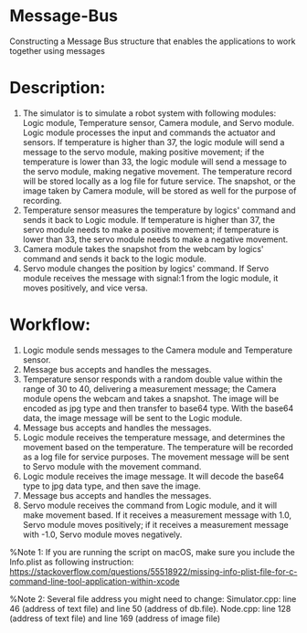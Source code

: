 # Message-Bus
Constructing a Message Bus structure that enables the applications to work together using messages

# Description:
1. The simulator is to simulate a robot system with following modules: Logic module, Temperature sensor, Camera module, and Servo module.
Logic module processes the input and commands the actuator and sensors.
If temperature is higher than 37, the logic module will send a message to the servo module, making positive movement; if the temperature is lower than 33, the logic module will send a message to the servo module, making negative movement.
The temperature record will be stored locally as a log file for future service.
The snapshot, or the image taken by Camera module, will be stored as well for the purpose of recording.
2. Temperature sensor measures the temperature by logics' command and sends it back to  Logic module.
If temperature is higher than 37, the servo module needs to make a positive movement; if temperature is lower than 33, the servo module needs to make a negative movement.
3. Camera module takes the snapshot from the webcam by logics' command and sends it back to the logic module.
4. Servo module changes the position by logics' command.
If Servo module receives the message with signal:1 from the logic module, it moves positively, and vice versa.

# Workflow:
1. Logic module sends messages to the Camera module and Temperature sensor.
2. Message bus accepts and handles the messages.
3. Temperature sensor responds with a random double value within the range of 30 to 40, delivering a measurement message; the Camera module opens the webcam and takes a snapshot. The image will be encoded as jpg type and then transfer to base64 type. With the base64 data, the image message will be sent to the Logic module.
4. Message bus accepts and handles the messages.
5. Logic module receives the temperature message, and determines the movement based on the temperature. The temperature will be recorded as a log file for service purposes. The movement message will be sent to Servo module with the movement command.
6. Logic module receives the image message. It will decode the base64 type to jpg data type, and then save the image.
7. Message bus accepts and handles the messages.
8. Servo module receives the command from Logic module, and it will make movement based. If it receives a measurement message with 1.0, Servo module moves positively; if it receives a measurement message with -1.0, Servo module moves negatively.

%Note 1: If you are running the script on macOS, make sure you include the Info.plist as following instruction: https://stackoverflow.com/questions/55518922/missing-info-plist-file-for-c-command-line-tool-application-within-xcode

%Note 2: Several file address you might need to change:
  Simulator.cpp: line 46 (address of text file) and line 50 (address of db.file).
  Node.cpp: line 128 (address of text file) and line 169 (address of image file)
